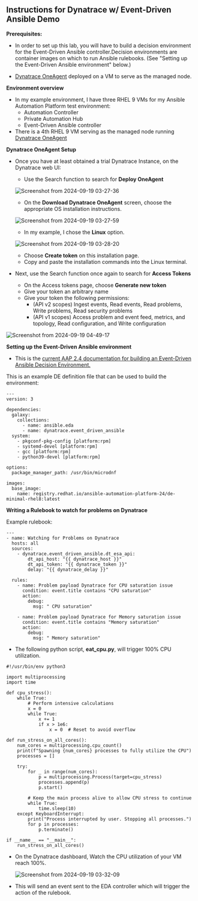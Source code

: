 ## Instructions for Dynatrace w/ Event-Driven Ansible Demo

**Prerequisites:**
- In order to set up this lab, you will have to build a decision environment for the Event-Driven Ansible controller.Decision environments are container images on which to run Ansible rulebooks. (See "Setting up the Event-Driven Ansible environment" below.)

- [Dynatrace OneAgent](https://www.dynatrace.com/platform/oneagent/) deployed on a VM to serve as the managed node.

**Environment overview**
- In my example environment, I have three RHEL 9 VMs for my Ansible Automation Platform test environment:
  - Automation Controller
  - Private Automation Hub
  - Event-Driven Ansible controller
- There is a 4th RHEL 9 VM serving as the managed node running [Dynatrace OneAgent](https://www.dynatrace.com/platform/oneagent/)

**Dynatrace OneAgent Setup**
- Once you have at least obtained a trial Dynatrace Instance, on the Dynatrace web UI:

  - Use the Search function to search for **Deploy OneAgent**
  
  ![Screenshot from 2024-09-19 03-27-36](https://github.com/user-attachments/assets/ba285338-c3eb-4669-af10-31fa309581f4)

  - On the **Download Dynatrace OneAgent** screen, choose the appropriate OS installation instructions.
  
  ![Screenshot from 2024-09-19 03-27-59](https://github.com/user-attachments/assets/0614d3e9-02f4-4740-818a-96f766d1c00b)

  - In my example, I chose the **Linux** option.
  
  ![Screenshot from 2024-09-19 03-28-20](https://github.com/user-attachments/assets/901aaedf-2326-40ae-b8c9-a98dbeececd9)

  - Choose **Create token** on this installation page.
  - Copy and paste the installation commands into the Linux terminal.

- Next, use the Search function once again to search for **Access Tokens**
  - On the Access tokens page, choose **Generate new token**
  - Give your token an arbitrary name
  - Give your token the following permissions:
    - (API v2 scopes) Ingest events, Read events, Read problems, Write problems, Read security problems
    - (API v1 scopes) Access problem and event feed, metrics, and topology, Read configuration, and Write configuration

![Screenshot from 2024-09-19 04-49-17](https://github.com/user-attachments/assets/b8dfefa7-2d76-4a18-ba6d-41515b5169ad)


**Setting up the Event-Driven Ansible environment**
- This is the [current AAP 2.4 documentation for building an Event-Driven Ansible Decision Environment.](https://docs.redhat.com/en/documentation/red_hat_ansible_automation_platform/2.4/html/event-driven_ansible_controller_user_guide/eda-decision-environments#eda-decision-environments)

This is an example DE definition file that can be used to build the environment:

~~~
---
version: 3

dependencies:
  galaxy:
    collections:
      - name: ansible.eda
      - name: dynatrace.event_driven_ansible
  system:
    - pkgconf-pkg-config [platform:rpm]
    - systemd-devel [platform:rpm]
    - gcc [platform:rpm]
    - python39-devel [platform:rpm]

options:
  package_manager_path: /usr/bin/microdnf

images:
  base_image:
    name: registry.redhat.io/ansible-automation-platform-24/de-minimal-rhel8:latest
~~~

**Writing a Rulebook to watch for problems on Dynatrace**

Example rulebook:

~~~
---
- name: Watching for Problems on Dynatrace
  hosts: all
  sources:
    - dynatrace.event_driven_ansible.dt_esa_api:
        dt_api_host: "{{ dynatrace_host }}"
        dt_api_token: "{{ dynatrace_token }}"
        delay: "{{ dynatrace_delay }}"

  rules:
    - name: Problem payload Dynatrace for CPU saturation issue
      condition: event.title contains "CPU saturation"
      action:
        debug:
          msg: " CPU saturation"

    - name: Problem payload Dynatrace for Memory saturation issue
      condition: event.title contains "Memory saturation"
      action:
        debug:
          msg: " Memory saturation"
~~~

- The following python script, **eat_cpu.py**, will trigger 100% CPU utilization.

~~~
#!/usr/bin/env python3

import multiprocessing
import time

def cpu_stress():
    while True:
        # Perform intensive calculations
        x = 0
        while True:
            x += 1
            if x > 1e6:
                x = 0  # Reset to avoid overflow

def run_stress_on_all_cores():
    num_cores = multiprocessing.cpu_count()
    print(f"Spawning {num_cores} processes to fully utilize the CPU")
    processes = []
    
    try:
        for _ in range(num_cores):
            p = multiprocessing.Process(target=cpu_stress)
            processes.append(p)
            p.start()

        # Keep the main process alive to allow CPU stress to continue
        while True:
            time.sleep(10)
    except KeyboardInterrupt:
        print("Process interrupted by user. Stopping all processes.")
        for p in processes:
            p.terminate()

if __name__ == "__main__":
    run_stress_on_all_cores()
~~~

- On the Dynatrace dashboard, Watch the CPU utilization of your VM reach 100%.

  ![Screenshot from 2024-09-19 03-32-09](https://github.com/user-attachments/assets/17200abe-f5f1-4b37-990d-ae66977949d1)

  
- This will send an event sent to the EDA controller which will trigger the action of the rulebook.
